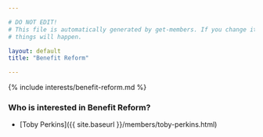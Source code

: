 ```yaml
---

# DO NOT EDIT!
# This file is automatically generated by get-members. If you change it, bad
# things will happen.

layout: default
title: "Benefit Reform"

---
```


{% include interests/benefit-reform.md %}

### Who is interested in Benefit Reform?


* [Toby Perkins]({{ site.baseurl }}/members/toby-perkins.html)
